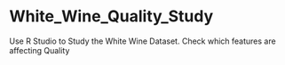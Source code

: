 # White_Wine_Quality_Study
Use R Studio to Study the White Wine Dataset. Check which features are affecting Quality
